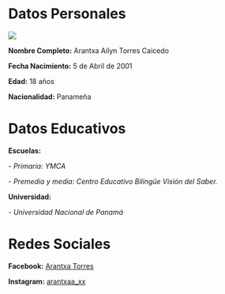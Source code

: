 

<h1>Datos Personales</h1>

<p><img src="https://scontent.fpty1-1.fna.fbcdn.net/v/t1.0-9/s960x960/72962947_2495280033895835_5137077994673668096_o.jpg?_nc_cat=100&_nc_oc=AQm0bRQSjXrjEGjZeO0VIJeHbWFt-V-7LgNIh0THXUTuvtx89DnC1sj2e9jQH2H-0XE&_nc_ht=scontent.fpty1-1.fna&oh=c93f8fc460e7012cadf9d7843053a7b0&oe=5E5C5230">

<p><strong>Nombre Completo:</strong> Arantxa Ailyn Torres Caicedo 
<p><strong>Fecha Nacimiento:</strong> 5 de Abril de 2001
<p><strong>Edad:</strong> 18 años
<p><strong>Nacionalidad:</strong> Panameña 

<h1>Datos Educativos</h1>
<p><strong>Escuelas:</strong><p>
<p><em>- Primaria: YMCA </em>
<p><em>- Premedia y media: Centro Educativo Bilingüe Visión del Saber. </em>
<p><strong>Universidad:</strong>
<P><em>- Universidad Nacional de Panamá</em>
<h1>Redes Sociales</h1>
<p><strong>Facebook:</strong> <a href="https://www.facebook.com/arantxa.torres.980">Arantxa Torres</a>
<p><strong>Instagram:</strong> <a href="https://www.instagram.com/arantxaa_xx/">arantxaa_xx</a>

